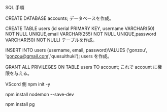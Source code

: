 SQL 手順

CREATE DATABASE accounts;
データベースを作成。

CREATE TABLE users (id serial PRIMARY KEY, username VARCHAR(50) NOT NULL UNIQUE,email VARCHAR(255) NOT NULL UNIQUE,password VARCHAR(50) NOT NULL)
テーブルを作成。

INSERT INTO users (username, email, password)VALUES ('gonzou', 'gonzou@gmail.com','quesuithuki');
users を作成。

GRANT ALL PRIVILEGES ON TABLE users TO account;
これで account に権限を与える。

VScord 側
npm init -y

npm install nodemon --save-dev

npm install pg
